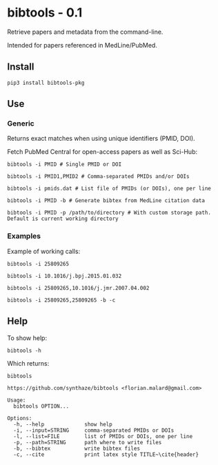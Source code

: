 # bibtools - 0.1

Retrieve papers and metadata from the command-line.

Intended for papers referenced in MedLine/PubMed.

## Install

    pip3 install bibtools-pkg

## Use

### Generic

Returns exact matches when using unique identifiers (PMID, DOI).

Fetch PubMed Central for open-access papers as well as Sci-Hub:

    bibtools -i PMID # Single PMID or DOI

    bibtools -i PMID1,PMID2 # Comma-separated PMIDs and/or DOIs

    bibtools -i pmids.dat # List file of PMIDs (or DOIs), one per line

    bibtools -i PMID -b # Generate bibtex from MedLine citation data

    bibtools -i PMID -p /path/to/directory # With custom storage path. Default is current working directory

### Examples

Example of working calls:

    bibtools -i 25809265

    bibtools -i 10.1016/j.bpj.2015.01.032

    bibtools -i 25809265,10.1016/j.jmr.2007.04.002

    bibtools -i 25809265,25809265 -b -c

## Help

To show help:

    bibtools -h

Which returns:

    bibtools

    https://github.com/synthaze/bibtools <florian.malard@gmail.com>

    Usage:
      bibtools OPTION...

    Options:
      -h, --help             show help
      -i, --input=STRING     comma-separated PMIDs or DOIs
      -l, --list=FILE        list of PMIDs or DOIs, one per line
      -p, --path=STRING      path where to write files
      -b, --bibtex           write bibtex files
      -c, --cite             print latex style TITLE~\cite{header}
